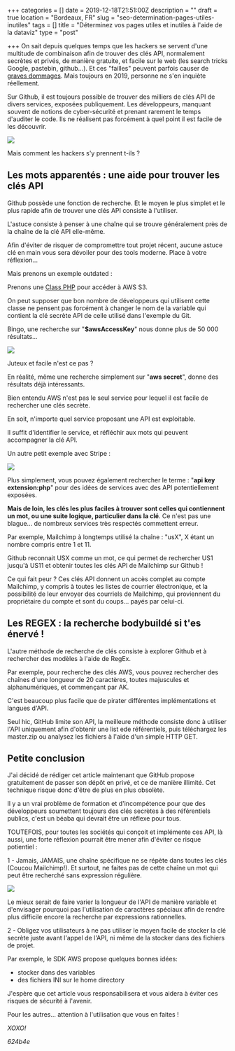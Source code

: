 +++
categories = []
date = 2019-12-18T21:51:00Z
description = ""
draft = true
location = "Bordeaux, FR"
slug = "seo-determination-pages-utiles-inutiles"
tags = []
title = "Déterminez vos pages utiles et inutiles à l'aide de la dataviz"
type = "post"

+++
On sait depuis quelques temps que les hackers se servent d'une multitude de combinaison afin de trouver des clés API, normalement secrètes et privés, de manière gratuite, et facile sur le web (les search tricks Google, pastebin, github...). Et ces "failles" peuvent parfois causer de [graves dommages](http://vertis.io/2013/12/16/unauthorised-litecoin-mining.html). Mais toujours en 2019, personne ne s'en inquiète réellement.

Sur Github, il est toujours possible de trouver des milliers de clés API de divers services, exposées publiquement. Les développeurs, manquant souvent de notions de cyber-sécurité et prenant rarement le temps d'auditer le code. Ils ne réalisent pas forcément à quel point il est facile de les découvrir.

![](https://media.giphy.com/media/YQitE4YNQNahy/giphy-downsized-large.gif)

Mais comment les hackers s'y prennent t-ils ?

## Les mots apparentés : une aide pour trouver les clés API

Github possède une fonction de recherche. Et le moyen le plus simplet et le plus rapide afin de trouver une clés API consiste à l'utiliser.

L'astuce consiste à penser à une chaîne qui se trouve généralement près de la chaîne de la clé API elle-même.

Afin d'éviter de risquer de compromettre tout projet récent, aucune astuce clé en main vous sera dévoiler pour des tools moderne. Place à votre réflexion...

Mais prenons un exemple outdated :

Prenons une [Class PHP](https://github.com/tpyo/amazon-s3-php-class) pour accéder à AWS S3.

On peut supposer que bon nombre de développeurs qui utilisent cette classe ne pensent pas forcément à changer le nom de la variable qui contient la clé secrète API de celle utilisé dans l'exemple du Git.

Bingo, une recherche sur "**$awsAccessKey**" nous donne plus de 50 000 résultats...

![](/uploads/awsaccesskey.JPG)

Juteux et facile n'est ce pas ?

En réalité, même une recherche simplement sur "**aws secret**", donne des résultats déjà intéressants.

Bien entendu AWS n'est pas le seul service pour lequel il est facile de rechercher une clés secrète.

En soit, n'importe quel service proposant une API est exploitable.

Il suffit d'identifier le service, et réfléchir aux mots qui peuvent accompagner la clé API.

Un autre petit exemple avec Stripe :

![](/uploads/Stripe.jpg)

Plus simplement, vous pouvez également rechercher le terme : "**api key extension:php**" pour des idées de services avec des API potentiellement exposées.

**Mais de loin, les clés les plus faciles à trouver sont celles qui contiennent un mot, ou une suite logique, particulier dans la clé**. Ce n'est pas une blague... de nombreux services très respectés commettent erreur.

Par exemple, Mailchimp à longtemps utilisé la chaîne : "usX", X étant un nombre compris entre 1 et 11.

Github reconnait USX comme un mot, ce qui permet de rechercher US1 jusqu'à US11 et obtenir toutes les clés API de Mailchimp sur Github !

Ce qui fait peur ? Ces clés API donnent un accès complet au compte Mailchimp, y compris à toutes les listes de courrier électronique, et la possibilité de leur envoyer des courriels de Mailchimp, qui proviennent du propriétaire du compte et sont du coups... payés par celui-ci.

## Les REGEX : la recherche bodybuildé si t'es énervé !

L'autre méthode de recherche de clés consiste à explorer Github et à rechercher des modèles à l'aide de RegEx.

Par exemple, pour recherche des clés AWS, vous pouvez rechercher des chaînes d'une longueur de 20 caractères, toutes majuscules et alphanumériques, et commençant par AK.

C'est beaucoup plus facile que de pirater différentes implémentations et langues d'API.

Seul hic, GitHub limite son API, la meilleure méthode consiste donc à utiliser l'API uniquement afin d'obtenir une list ede référentiels, puis téléchargez les master.zip ou analysez les fichiers à l'aide d'un simple HTTP GET.

## Petite conclusion

J'ai décidé de rédiger cet article maintenant que GitHub propose gratuitement de passer son dépôt en privé, et ce de manière illimité. Cet technique risque donc d'être de plus en plus obsolète.

Il y a un vrai problème de formation et d'incompétence pour que des développeurs soumettent toujours des clés secrètes à des référentiels publics, c'est un béaba qui devrait être un réflexe pour tous.

TOUTEFOIS, pour toutes les sociétés qui conçoit et implémente ces API, là aussi, une forte réflexion pourrait être mener afin d'éviter ce risque potientiel :

1 - Jamais, JAMAIS, une chaîne spécifique ne se répète dans toutes les clés (Coucou Mailchimp!). Et surtout, ne faites pas de cette chaîne un mot qui peut être recherché sans expression régulière.

![](/uploads/hello-mailchimp.gif)

Le mieux serait de faire varier la longueur de l'API de manière variable et d'envisager pourquoi pas l'utilisation de caractères spéciaux afin de rendre plus difficile encore la recherche par expressions rationnelles.

2 - Obligez vos utilisateurs à ne pas utiliser le moyen facile de stocker la clé secrète juste avant l'appel de l'API, ni même de la stocker dans des fichiers de projet.

Par exemple, le SDK AWS propose quelques bonnes idées:

* stocker dans des variables
* des fichiers INI sur le home directory

J'espère que cet article vous responsabilisera et vous aidera à éviter ces risques de sécurité à l'avenir.

Pour les autres... attention à l'utilisation que vous en faites !

_XOXO!_

_624b4e_